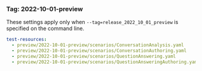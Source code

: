 ### Tag: 2022-10-01-preview

These settings apply only when `--tag=release_2022_10_01_preview` is specified on the command line.

``` yaml $(tag) == 'release_2022_10_01_preview'
test-resources:
  - preview/2022-10-01-preview/scenarios/ConversationAnalysis.yaml
  - preview/2022-10-01-preview/scenarios/ConversationAuthoring.yaml
  - preview/2022-10-01-preview/scenarios/QuestionAnswering.yaml
  - preview/2022-10-01-preview/scenarios/QuestionAnsweringAuthoring.yaml

```
